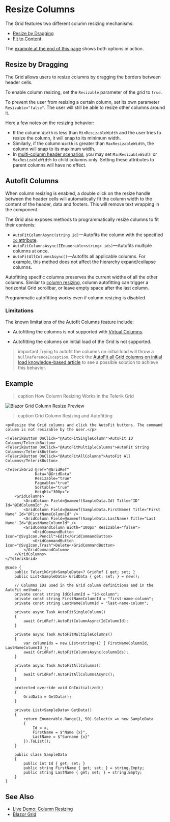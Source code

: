 
# Resize Columns

The Grid features two different column resizing mechanisms:

* [Resize by Dragging](#resize-by-dragging)
* [Fit to Content](#autofit-columns)

The [example at the end of this page](#example) shows both options in action.

## Resize by Dragging

The Grid allows users to resize columns by dragging the borders between header cells.

To enable column resizing, set the `Resizable` parameter of the grid to `true`.

To prevent the user from resizing a certain column, set its own parameter `Resizable="false"`. The user will still be able to resize other columns around it.

Here a few notes on the resizing behavior:

* If the column `Width` is less than `MinResizableWidth` and the user tries to resize the column, it will snap to its minimum width.
* Similarly, if the column `Width` is greater than `MaxResizableWidth`, the column will snap to its maximum width.
* In [multi-column header scenarios](slug:grid-columns-multiple-column-headers), you may set `MinResizableWidth` or `MaxResizableWidth` to child columns only. Setting these attributes to parent columns will have no effect.

## Autofit Columns

When column resizing is enabled, a double click on the resize handle between the header cells will automatically fit the column width to the content of the header, data and footers. This will remove text wrapping in the component.

The Grid also exposes methods to programmatically resize columns to fit their contents:

* `AutoFitColumnAsync(string id)`—Autofits the column with the specified [`Id` attribute](slug:components/grid/columns/bound#identification).
* `AutoFitColumnsAsync(IEnumerable<string> ids)`—Autofits multiple columns at once.
* `AutoFitAllColumnsAsync()`—Autofits all applicable columns. For example, this method does not affect the hierarchy expand/collapse columns.

Autofitting specific columns preserves the current widths of all the other columns. Similar to [column resizing](#resize-by-dragging), column autofitting can trigger a horizontal Grid scrollbar, or leave empty space after the last column.

Programmatic autofitting works even if column resizing is disabled.

### Limitations

The known limitations of the Autofit Columns feature include:

* Autofitting the columns is not supported with [Virtual Columns](slug:grid-columns-virtual).

* Autofitting the columns on initial load of the Grid is not supported.

>important Trying to autofit the columns on initial load will throw a `NullReferenceException`. Check the [AutoFit all Grid columns on initial load knowledge-based article](slug:grid-autofit-columns-on-initial-load) to see a possible solution to achieve this behavior.

## Example

>caption How Column Resizing Works in the Telerik Grid

![Blazor Grid Column Resize Preview](images/column-resize-preview.gif)

>caption Grid Column Resizing and Autofitting

````RAZOR
<p>Resize the Grid columns and click the AutoFit buttons. The command column is not resizable by the user.</p>

<TelerikButton OnClick="@AutoFitSingleColumn">AutoFit ID Column</TelerikButton>
<TelerikButton OnClick="@AutoFitMultipleColumns">AutoFit String Columns</TelerikButton>
<TelerikButton OnClick="@AutoFitAllColumns">AutoFit All Columns</TelerikButton>

<TelerikGrid @ref="@GridRef"
             Data="@GridData"
             Resizable="true"
             Pageable="true"
             Sortable="true"
             Height="300px">
    <GridColumns>
        <GridColumn Field=@nameof(SampleData.Id) Title="ID" Id="@IdColumnId" />
        <GridColumn Field=@nameof(SampleData.FirstName) Title="First Name" Id="@FirstNameColumnId" />
        <GridColumn Field=@nameof(SampleData.LastName) Title="Last Name" Id="@LastNameColumnId" />
        <GridCommandColumn Width="100px" Resizable="false">
            <GridCommandButton Icon="@SvgIcon.Pencil">Edit</GridCommandButton>
            <GridCommandButton Icon="@SvgIcon.Trash">Delete</GridCommandButton>
        </GridCommandColumn>
    </GridColumns>
</TelerikGrid>

@code {
    public TelerikGrid<SampleData>? GridRef { get; set; }
    public List<SampleData> GridData { get; set; } = new();

    // Columns IDs used in the Grid column definitions and in the AutoFit methods.
    private const string IdColumnId = "id-column";
    private const string FirstNameColumnId = "first-name-column";
    private const string LastNameColumnId = "last-name-column";

    private async Task AutoFitSingleColumn()
    {
        await GridRef!.AutoFitColumnAsync(IdColumnId);
    }

    private async Task AutoFitMultipleColumns()
    {
        var columnIds = new List<string>() { FirstNameColumnId, LastNameColumnId };
        await GridRef!.AutoFitColumnsAsync(columnIds);
    }

    private async Task AutoFitAllColumns()
    {
        await GridRef!.AutoFitAllColumnsAsync();
    }

    protected override void OnInitialized()
    {
        GridData = GetData();
    }

    private List<SampleData> GetData()
    {
        return Enumerable.Range(1, 50).Select(x => new SampleData
        {
            Id = x,
            FirstName = $"Name {x}",
            LastName = $"Surname {x}"
        }).ToList();
    }

    public class SampleData
    {
        public int Id { get; set; }
        public string FirstName { get; set; } = string.Empty;
        public string LastName { get; set; } = string.Empty;
    }
}
````

## See Also

* [Live Demo: Column Resizing](https://demos.telerik.com/blazor-ui/grid/column-resizing)
* [Blazor Grid](slug:grid-overview)
